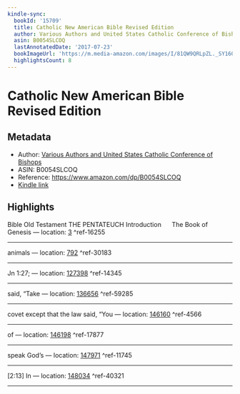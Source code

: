 ```yaml
---
kindle-sync:
  bookId: '15709'
  title: Catholic New American Bible Revised Edition
  author: Various Authors and United States Catholic Conference of Bishops
  asin: B0054SLCOQ
  lastAnnotatedDate: '2017-07-23'
  bookImageUrl: 'https://m.media-amazon.com/images/I/81QW9QRLpZL._SY160.jpg'
  highlightsCount: 8
---
```

# Catholic New American Bible Revised Edition
## Metadata
* Author: [Various Authors and United States Catholic Conference of Bishops](https://www.amazon.comundefined)
* ASIN: B0054SLCOQ
* Reference: https://www.amazon.com/dp/B0054SLCOQ
* [Kindle link](kindle://book?action=open&asin=B0054SLCOQ)

## Highlights
Bible Old Testament THE PENTATEUCH Introduction      The Book of Genesis — location: [3](kindle://book?action=open&asin=B0054SLCOQ&location=3) ^ref-16255

---
animals — location: [792](kindle://book?action=open&asin=B0054SLCOQ&location=792) ^ref-30183

---
Jn 1:27; — location: [127398](kindle://book?action=open&asin=B0054SLCOQ&location=127398) ^ref-14345

---
said, “Take — location: [136656](kindle://book?action=open&asin=B0054SLCOQ&location=136656) ^ref-59285

---
covet except that the law said, “You — location: [146160](kindle://book?action=open&asin=B0054SLCOQ&location=146160) ^ref-4566

---
of — location: [146198](kindle://book?action=open&asin=B0054SLCOQ&location=146198) ^ref-17877

---
speak God’s — location: [147971](kindle://book?action=open&asin=B0054SLCOQ&location=147971) ^ref-11745

---
[2:13] In — location: [148034](kindle://book?action=open&asin=B0054SLCOQ&location=148034) ^ref-40321

---
